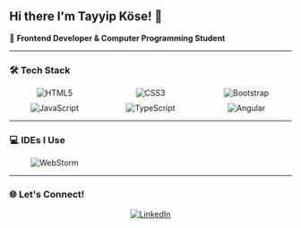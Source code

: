 ## Hi there I'm Tayyip Köse! 👋

🌟 **Frontend Developer & Computer Programming Student**  

---

### 🛠️ Tech Stack
<div align="center">
  <div style="display: grid; grid-template-columns: repeat(3, 1fr); gap: 10px; max-width: 600px;">
    <div style="display: flex; justify-content: center; align-items: center;">
      <img src="https://img.shields.io/badge/HTML5-E34F26?style=for-the-badge&logo=html5&logoColor=white&labelColor=E34F26&logoWidth=30&color=E34F26" alt="HTML5" />
    </div>
    <div style="display: flex; justify-content: center; align-items: center;">
      <img src="https://img.shields.io/badge/CSS3-1572B6?style=for-the-badge&logo=css3&logoColor=white&labelColor=1572B6&logoWidth=30&color=1572B6" alt="CSS3" />
    </div>
    <div style="display: flex; justify-content: center; align-items: center;">
      <img src="https://img.shields.io/badge/Bootstrap-7952B3?style=for-the-badge&logo=bootstrap&logoColor=white&labelColor=7952B3&logoWidth=30&color=7952B3" alt="Bootstrap" />
    </div>
    <div style="display: flex; justify-content: center; align-items: center;">
      <img src="https://img.shields.io/badge/JavaScript-F7DF1E?style=for-the-badge&logo=javascript&logoColor=black&labelColor=F7DF1E&logoWidth=30&color=F7DF1E" alt="JavaScript" />
    </div>
    <div style="display: flex; justify-content: center; align-items: center;">
      <img src="https://img.shields.io/badge/TypeScript-3178C6?style=for-the-badge&logo=typescript&logoColor=white&labelColor=3178C6&logoWidth=30&color=3178C6" alt="TypeScript" />
    </div>
    <div style="display: flex; justify-content: center; align-items: center;">
      <img src="https://img.shields.io/badge/Angular-DD0031?style=for-the-badge&logo=angular&logoColor=white&labelColor=DD0031&logoWidth=30&color=DD0031" alt="Angular" />
    </div>
  </div>
</div>

---

### 💻 IDEs I Use
<div align="center">
  <div style="display: grid; grid-template-columns: repeat(3, 1fr); gap: 10px; max-width: 600px;">
    <div style="display: flex; justify-content: center; align-items: center;">
      <img src="https://img.shields.io/badge/WebStorm-007ACC?style=for-the-badge&logo=webstorm&logoColor=white&labelColor=007ACC&logoWidth=30&color=007ACC" alt="WebStorm" />
    </div>
  </div>
</div>

---

### 🌐 Let's Connect!
<div align="center">
  <a href="https://tr.linkedin.com/in/tayyip-k%C3%B6se-4b5593284" target="_blank" rel="noopener noreferrer">
    <img src="https://img.shields.io/badge/LinkedIn-0A66C2?style=for-the-badge&logo=linkedin&logoColor=white&labelColor=0A66C2&logoWidth=30&color=0A66C2" alt="LinkedIn" />
  </a>
</div>
